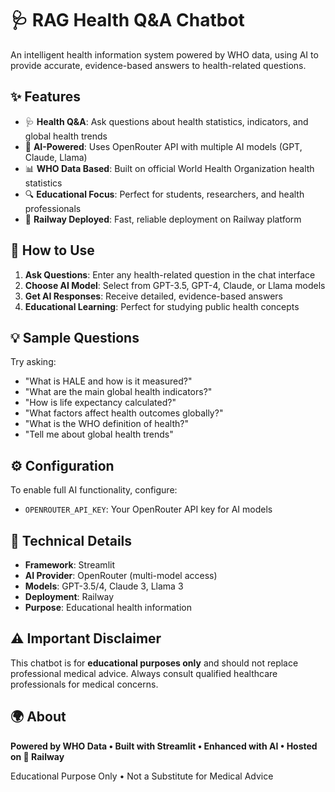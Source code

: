 # 🩺 RAG Health Q&A Chatbot

An intelligent health information system powered by WHO data, using AI to provide accurate, evidence-based answers to health-related questions.

## ✨ Features

- 🩺 **Health Q&A**: Ask questions about health statistics, indicators, and global health trends
- 🧠 **AI-Powered**: Uses OpenRouter API with multiple AI models (GPT, Claude, Llama)
- 📊 **WHO Data Based**: Built on official World Health Organization health statistics
- 🔍 **Educational Focus**: Perfect for students, researchers, and health professionals
- 🚂 **Railway Deployed**: Fast, reliable deployment on Railway platform

## 🚀 How to Use

1. **Ask Questions**: Enter any health-related question in the chat interface
2. **Choose AI Model**: Select from GPT-3.5, GPT-4, Claude, or Llama models
3. **Get AI Responses**: Receive detailed, evidence-based answers
4. **Educational Learning**: Perfect for studying public health concepts

## 💡 Sample Questions

Try asking:
- "What is HALE and how is it measured?"
- "What are the main global health indicators?"
- "How is life expectancy calculated?"
- "What factors affect health outcomes globally?"
- "What is the WHO definition of health?"
- "Tell me about global health trends"

## ⚙️ Configuration

To enable full AI functionality, configure:
- `OPENROUTER_API_KEY`: Your OpenRouter API key for AI models

## 🔧 Technical Details

- **Framework**: Streamlit
- **AI Provider**: OpenRouter (multi-model access)
- **Models**: GPT-3.5/4, Claude 3, Llama 3
- **Deployment**: Railway
- **Purpose**: Educational health information

## ⚠️ Important Disclaimer

This chatbot is for **educational purposes only** and should not replace professional medical advice. Always consult qualified healthcare professionals for medical concerns.

## 🌍 About

**Powered by WHO Data • Built with Streamlit • Enhanced with AI • Hosted on 🚂 Railway**

Educational Purpose Only • Not a Substitute for Medical Advice
